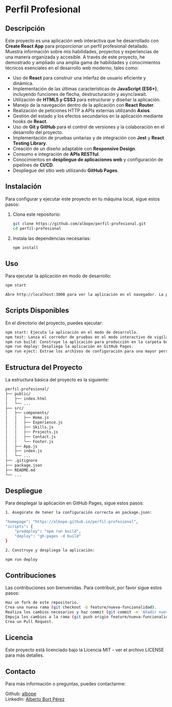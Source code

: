 # Perfil Profesional

## Descripción
Este proyecto es una aplicación web interactiva que he desarrollado con **Create React App** para proporcionar un perfil profesional detallado. Muestra información sobre mis habilidades, proyectos y experiencias de una manera organizada y accesible. A través de este proyecto, he demostrado y ampliado una amplia gama de habilidades y conocimientos técnicos esenciales en el desarrollo web moderno, tales como:

- Uso de **React** para construir una interfaz de usuario eficiente y dinámica.
- Implementación de las últimas características de **JavaScript (ES6+)**, incluyendo funciones de flecha, destructuración y async/await.
- Utilización de **HTML5 y CSS3** para estructurar y diseñar la aplicación.
- Manejo de la navegación dentro de la aplicación con **React Router**.
- Realización de peticiones HTTP a APIs externas utilizando **Axios**.
- Gestión del estado y los efectos secundarios en la aplicación mediante hooks de **React**.
- Uso de **Git y GitHub** para el control de versiones y la colaboración en el desarrollo del proyecto.
- Implementación de pruebas unitarias y de integración con **Jest** y **React Testing Library**.
- Creación de un diseño adaptable con **Responsive Design**.
- Consumo e integración de **APIs RESTful**.
- Conocimientos en **despliegue de aplicaciones web** y configuración de pipelines de **CI/CD**.
- Despliegue del sitio web utilizando **GitHub Pages**.

## Instalación
Para configurar y ejecutar este proyecto en tu máquina local, sigue estos pasos:

1. Clona este repositorio:
    ```sh
    git clone https://github.com/albope/perfil-profesional.git
    cd perfil-profesional
    ```

2. Instala las dependencias necesarias:
    ```sh
    npm install
    ```

## Uso
Para ejecutar la aplicación en modo de desarrollo:
```sh
npm start

Abre http://localhost:3000 para ver la aplicación en el navegador. La página se recargará automáticamente si realizas cambios en el código.
```

## Scripts Disponibles
En el directorio del proyecto, puedes ejecutar:
```sh
npm start: Ejecuta la aplicación en el modo de desarrollo.
npm test: Lanza el corredor de pruebas en el modo interactivo de vigilancia.
npm run build: Construye la aplicación para producción en la carpeta build.
npm run deploy: Despliega la aplicación en GitHub Pages.
npm run eject: Extrae los archivos de configuración para una mayor personalización.
```

## Estructura del Proyecto

La estructura básica del proyecto es la siguiente:
```sh
perfil-profesional/
├── public/
│   ├── index.html
│   └── ...
├── src/
│   ├── components/
│   │   ├── Home.js
│   │   ├── Experience.js
│   │   ├── Skills.js
│   │   ├── Projects.js
│   │   ├── Contact.js
│   │   └── Footer.js
│   ├── App.js
│   ├── index.js
│   └── ...
├── .gitignore
├── package.json
├── README.md
└── ...
```
## Despliegue

Para desplegar la aplicación en GitHub Pages, sigue estos pasos:
```sh
1. Asegúrate de tener la configuración correcta en package.json:

"homepage": "https://albope.github.io/perfil-profesional",
"scripts": {
    "predeploy": "npm run build",
    "deploy": "gh-pages -d build"
}

2. Construye y despliega la aplicación:

npm run deploy
```
## Contribuciones

Las contribuciones son bienvenidas. Para contribuir, por favor sigue estos pasos:
```sh
Haz un fork de este repositorio.
Crea una nueva rama (git checkout -b feature/nueva-funcionalidad).
Realiza los cambios necesarios y haz commit (git commit -m 'Añadir nueva funcionalidad').
Empuja los cambios a la rama (git push origin feature/nueva-funcionalidad).
Crea un Pull Request.
```
## Licencia

Este proyecto está licenciado bajo la Licencia MIT - ver el archivo LICENSE para más detalles.

## Contacto

Para más información o preguntas, puedes contactarme:

Github: [albope](https://github.com/albope)\
LinkedIn: [Alberto Bort Pérez](https://www.linkedin.com/in/albertobort/)
